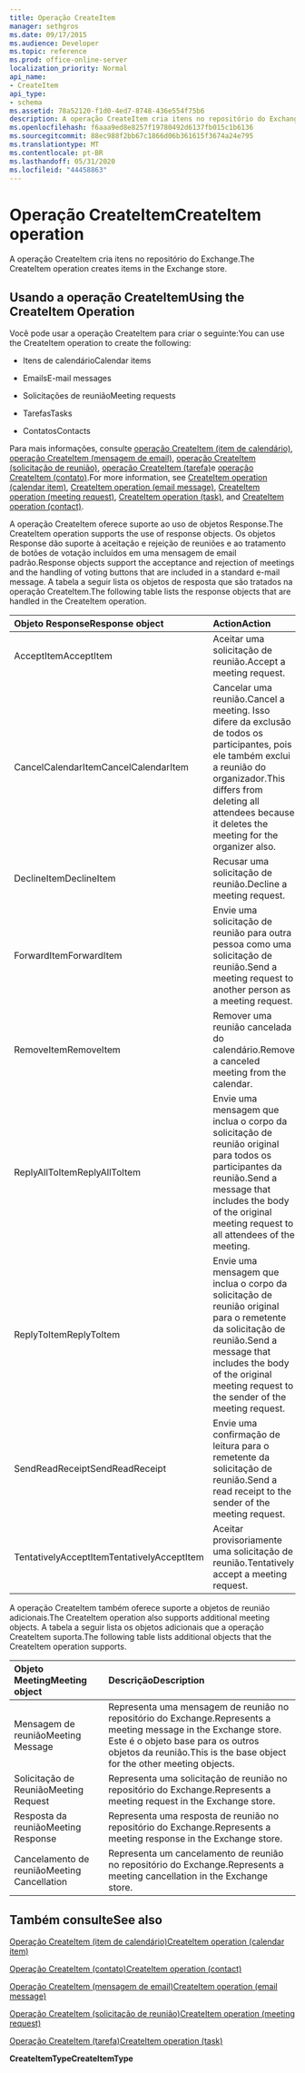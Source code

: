 ```yaml
---
title: Operação CreateItem
manager: sethgros
ms.date: 09/17/2015
ms.audience: Developer
ms.topic: reference
ms.prod: office-online-server
localization_priority: Normal
api_name:
- CreateItem
api_type:
- schema
ms.assetid: 78a52120-f1d0-4ed7-8748-436e554f75b6
description: A operação CreateItem cria itens no repositório do Exchange.
ms.openlocfilehash: f6aaa9ed8e8257f19780492d6137fb015c1b6136
ms.sourcegitcommit: 88ec988f2bb67c1866d06b361615f3674a24e795
ms.translationtype: MT
ms.contentlocale: pt-BR
ms.lasthandoff: 05/31/2020
ms.locfileid: "44458863"
---
```

# <a name="createitem-operation"></a><span data-ttu-id="0c37b-103">Operação CreateItem</span><span class="sxs-lookup"><span data-stu-id="0c37b-103">CreateItem operation</span></span>

<span data-ttu-id="0c37b-104">A operação CreateItem cria itens no repositório do Exchange.</span><span class="sxs-lookup"><span data-stu-id="0c37b-104">The CreateItem operation creates items in the Exchange store.</span></span>
  
## <a name="using-the-createitem-operation"></a><span data-ttu-id="0c37b-105">Usando a operação CreateItem</span><span class="sxs-lookup"><span data-stu-id="0c37b-105">Using the CreateItem Operation</span></span>

<span data-ttu-id="0c37b-106">Você pode usar a operação CreateItem para criar o seguinte:</span><span class="sxs-lookup"><span data-stu-id="0c37b-106">You can use the CreateItem operation to create the following:</span></span>
  
- <span data-ttu-id="0c37b-107">Itens de calendário</span><span class="sxs-lookup"><span data-stu-id="0c37b-107">Calendar items</span></span>
    
- <span data-ttu-id="0c37b-108">Emails</span><span class="sxs-lookup"><span data-stu-id="0c37b-108">E-mail messages</span></span>
    
- <span data-ttu-id="0c37b-109">Solicitações de reunião</span><span class="sxs-lookup"><span data-stu-id="0c37b-109">Meeting requests</span></span>
    
- <span data-ttu-id="0c37b-110">Tarefas</span><span class="sxs-lookup"><span data-stu-id="0c37b-110">Tasks</span></span>
    
- <span data-ttu-id="0c37b-111">Contatos</span><span class="sxs-lookup"><span data-stu-id="0c37b-111">Contacts</span></span>
    
<span data-ttu-id="0c37b-112">Para mais informações, consulte [operação CreateItem (item de calendário)](createitem-operation-calendar-item.md), [operação CreateItem (mensagem de email)](createitem-operation-email-message.md), [operação CreateItem (solicitação de reunião)](createitem-operation-meeting-request.md), [operação CreateItem (tarefa)](createitem-operation-task.md)e [operação CreateItem (contato)](createitem-operation-contact.md).</span><span class="sxs-lookup"><span data-stu-id="0c37b-112">For more information, see [CreateItem operation (calendar item)](createitem-operation-calendar-item.md), [CreateItem operation (email message)](createitem-operation-email-message.md), [CreateItem operation (meeting request)](createitem-operation-meeting-request.md), [CreateItem operation (task)](createitem-operation-task.md), and [CreateItem operation (contact)](createitem-operation-contact.md).</span></span>
  
<span data-ttu-id="0c37b-113">A operação CreateItem oferece suporte ao uso de objetos Response.</span><span class="sxs-lookup"><span data-stu-id="0c37b-113">The CreateItem operation supports the use of response objects.</span></span> <span data-ttu-id="0c37b-114">Os objetos Response dão suporte à aceitação e rejeição de reuniões e ao tratamento de botões de votação incluídos em uma mensagem de email padrão.</span><span class="sxs-lookup"><span data-stu-id="0c37b-114">Response objects support the acceptance and rejection of meetings and the handling of voting buttons that are included in a standard e-mail message.</span></span> <span data-ttu-id="0c37b-115">A tabela a seguir lista os objetos de resposta que são tratados na operação CreateItem.</span><span class="sxs-lookup"><span data-stu-id="0c37b-115">The following table lists the response objects that are handled in the CreateItem operation.</span></span>
  
|<span data-ttu-id="0c37b-116">**Objeto Response**</span><span class="sxs-lookup"><span data-stu-id="0c37b-116">**Response object**</span></span>|<span data-ttu-id="0c37b-117">**Action**</span><span class="sxs-lookup"><span data-stu-id="0c37b-117">**Action**</span></span>|
|:-----|:-----|
|<span data-ttu-id="0c37b-118">AcceptItem</span><span class="sxs-lookup"><span data-stu-id="0c37b-118">AcceptItem</span></span>  <br/> |<span data-ttu-id="0c37b-119">Aceitar uma solicitação de reunião.</span><span class="sxs-lookup"><span data-stu-id="0c37b-119">Accept a meeting request.</span></span>  <br/> |
|<span data-ttu-id="0c37b-120">CancelCalendarItem</span><span class="sxs-lookup"><span data-stu-id="0c37b-120">CancelCalendarItem</span></span>  <br/> |<span data-ttu-id="0c37b-121">Cancelar uma reunião.</span><span class="sxs-lookup"><span data-stu-id="0c37b-121">Cancel a meeting.</span></span> <span data-ttu-id="0c37b-122">Isso difere da exclusão de todos os participantes, pois ele também exclui a reunião do organizador.</span><span class="sxs-lookup"><span data-stu-id="0c37b-122">This differs from deleting all attendees because it deletes the meeting for the organizer also.</span></span>  <br/> |
|<span data-ttu-id="0c37b-123">DeclineItem</span><span class="sxs-lookup"><span data-stu-id="0c37b-123">DeclineItem</span></span>  <br/> |<span data-ttu-id="0c37b-124">Recusar uma solicitação de reunião.</span><span class="sxs-lookup"><span data-stu-id="0c37b-124">Decline a meeting request.</span></span>  <br/> |
|<span data-ttu-id="0c37b-125">ForwardItem</span><span class="sxs-lookup"><span data-stu-id="0c37b-125">ForwardItem</span></span>  <br/> |<span data-ttu-id="0c37b-126">Envie uma solicitação de reunião para outra pessoa como uma solicitação de reunião.</span><span class="sxs-lookup"><span data-stu-id="0c37b-126">Send a meeting request to another person as a meeting request.</span></span>  <br/> |
|<span data-ttu-id="0c37b-127">RemoveItem</span><span class="sxs-lookup"><span data-stu-id="0c37b-127">RemoveItem</span></span>  <br/> |<span data-ttu-id="0c37b-128">Remover uma reunião cancelada do calendário.</span><span class="sxs-lookup"><span data-stu-id="0c37b-128">Remove a canceled meeting from the calendar.</span></span>  <br/> |
|<span data-ttu-id="0c37b-129">ReplyAllToItem</span><span class="sxs-lookup"><span data-stu-id="0c37b-129">ReplyAllToItem</span></span>  <br/> |<span data-ttu-id="0c37b-130">Envie uma mensagem que inclua o corpo da solicitação de reunião original para todos os participantes da reunião.</span><span class="sxs-lookup"><span data-stu-id="0c37b-130">Send a message that includes the body of the original meeting request to all attendees of the meeting.</span></span>  <br/> |
|<span data-ttu-id="0c37b-131">ReplyToItem</span><span class="sxs-lookup"><span data-stu-id="0c37b-131">ReplyToItem</span></span>  <br/> |<span data-ttu-id="0c37b-132">Envie uma mensagem que inclua o corpo da solicitação de reunião original para o remetente da solicitação de reunião.</span><span class="sxs-lookup"><span data-stu-id="0c37b-132">Send a message that includes the body of the original meeting request to the sender of the meeting request.</span></span>  <br/> |
|<span data-ttu-id="0c37b-133">SendReadReceipt</span><span class="sxs-lookup"><span data-stu-id="0c37b-133">SendReadReceipt</span></span>  <br/> |<span data-ttu-id="0c37b-134">Envie uma confirmação de leitura para o remetente da solicitação de reunião.</span><span class="sxs-lookup"><span data-stu-id="0c37b-134">Send a read receipt to the sender of the meeting request.</span></span>  <br/> |
|<span data-ttu-id="0c37b-135">TentativelyAcceptItem</span><span class="sxs-lookup"><span data-stu-id="0c37b-135">TentativelyAcceptItem</span></span>  <br/> |<span data-ttu-id="0c37b-136">Aceitar provisoriamente uma solicitação de reunião.</span><span class="sxs-lookup"><span data-stu-id="0c37b-136">Tentatively accept a meeting request.</span></span>  <br/> |
   
<span data-ttu-id="0c37b-137">A operação CreateItem também oferece suporte a objetos de reunião adicionais.</span><span class="sxs-lookup"><span data-stu-id="0c37b-137">The CreateItem operation also supports additional meeting objects.</span></span> <span data-ttu-id="0c37b-138">A tabela a seguir lista os objetos adicionais que a operação CreateItem suporta.</span><span class="sxs-lookup"><span data-stu-id="0c37b-138">The following table lists additional objects that the CreateItem operation supports.</span></span>
  
|<span data-ttu-id="0c37b-139">**Objeto Meeting**</span><span class="sxs-lookup"><span data-stu-id="0c37b-139">**Meeting object**</span></span>|<span data-ttu-id="0c37b-140">**Descrição**</span><span class="sxs-lookup"><span data-stu-id="0c37b-140">**Description**</span></span>|
|:-----|:-----|
|<span data-ttu-id="0c37b-141">Mensagem de reunião</span><span class="sxs-lookup"><span data-stu-id="0c37b-141">Meeting Message</span></span>  <br/> |<span data-ttu-id="0c37b-142">Representa uma mensagem de reunião no repositório do Exchange.</span><span class="sxs-lookup"><span data-stu-id="0c37b-142">Represents a meeting message in the Exchange store.</span></span> <span data-ttu-id="0c37b-143">Este é o objeto base para os outros objetos da reunião.</span><span class="sxs-lookup"><span data-stu-id="0c37b-143">This is the base object for the other meeting objects.</span></span>  <br/> |
|<span data-ttu-id="0c37b-144">Solicitação de Reunião</span><span class="sxs-lookup"><span data-stu-id="0c37b-144">Meeting Request</span></span>  <br/> |<span data-ttu-id="0c37b-145">Representa uma solicitação de reunião no repositório do Exchange.</span><span class="sxs-lookup"><span data-stu-id="0c37b-145">Represents a meeting request in the Exchange store.</span></span>  <br/> |
|<span data-ttu-id="0c37b-146">Resposta da reunião</span><span class="sxs-lookup"><span data-stu-id="0c37b-146">Meeting Response</span></span>  <br/> |<span data-ttu-id="0c37b-147">Representa uma resposta de reunião no repositório do Exchange.</span><span class="sxs-lookup"><span data-stu-id="0c37b-147">Represents a meeting response in the Exchange store.</span></span>  <br/> |
|<span data-ttu-id="0c37b-148">Cancelamento de reunião</span><span class="sxs-lookup"><span data-stu-id="0c37b-148">Meeting Cancellation</span></span>  <br/> |<span data-ttu-id="0c37b-149">Representa um cancelamento de reunião no repositório do Exchange.</span><span class="sxs-lookup"><span data-stu-id="0c37b-149">Represents a meeting cancellation in the Exchange store.</span></span>  <br/> |
   
## <a name="see-also"></a><span data-ttu-id="0c37b-150">Também consulte</span><span class="sxs-lookup"><span data-stu-id="0c37b-150">See also</span></span>



[<span data-ttu-id="0c37b-151">Operação CreateItem (item de calendário)</span><span class="sxs-lookup"><span data-stu-id="0c37b-151">CreateItem operation (calendar item)</span></span>](createitem-operation-calendar-item.md)
  
[<span data-ttu-id="0c37b-152">Operação CreateItem (contato)</span><span class="sxs-lookup"><span data-stu-id="0c37b-152">CreateItem operation (contact)</span></span>](createitem-operation-contact.md)
  
[<span data-ttu-id="0c37b-153">Operação CreateItem (mensagem de email)</span><span class="sxs-lookup"><span data-stu-id="0c37b-153">CreateItem operation (email message)</span></span>](createitem-operation-email-message.md)
  
[<span data-ttu-id="0c37b-154">Operação CreateItem (solicitação de reunião)</span><span class="sxs-lookup"><span data-stu-id="0c37b-154">CreateItem operation (meeting request)</span></span>](createitem-operation-meeting-request.md)
  
[<span data-ttu-id="0c37b-155">Operação CreateItem (tarefa)</span><span class="sxs-lookup"><span data-stu-id="0c37b-155">CreateItem operation (task)</span></span>](createitem-operation-task.md)
  
 <span data-ttu-id="0c37b-156">**CreateItemType**</span><span class="sxs-lookup"><span data-stu-id="0c37b-156">**CreateItemType**</span></span>

